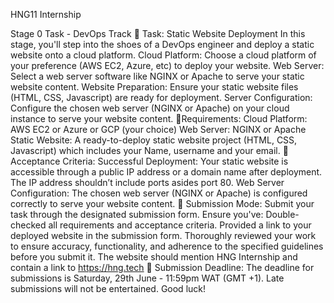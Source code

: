 HNG11 Internship 


Stage 0  Task - DevOps Track :rocket:
Task: Static Website Deployment
In this stage, you'll step into the shoes of a DevOps engineer and deploy a static website onto a cloud platform.
Cloud Platform: Choose a cloud platform of your preference (AWS EC2, Azure, etc) to deploy your website.
Web Server: Select a web server software like NGINX or Apache to serve your static website content.
Website Preparation: Ensure your static website files (HTML, CSS, Javascript) are ready for deployment.
Server Configuration: Configure the chosen web server (NGINX or Apache) on your cloud instance to serve your website content.
:scroll:Requirements:
Cloud Platform: AWS EC2 or Azure or GCP (your choice)
Web Server: NGINX or Apache
Static Website: A ready-to-deploy static website project (HTML, CSS, Javascript) which includes your Name, username and your email.
:memo:Acceptance Criteria:
Successful Deployment: Your static website is accessible through a public IP address or a domain name after deployment. The IP address shouldn’t include ports asides port 80.
Web Server Configuration: The chosen web server (NGINX or Apache) is configured correctly to serve your website content.
:pushpin: Submission Mode:
Submit your task through the designated submission form. Ensure you've:
Double-checked all requirements and acceptance criteria.
Provided a link to your deployed website in the submission form.
Thoroughly reviewed your work to ensure accuracy, functionality, and adherence to the specified guidelines before you submit it.
The website should mention HNG Internship and contain a link to https://hng.tech
:checkered_flag: Submission Deadline:
The deadline for submissions is Saturday, 29th June - 11:59pm WAT (GMT +1). Late submissions will not be entertained.
Good luck!


